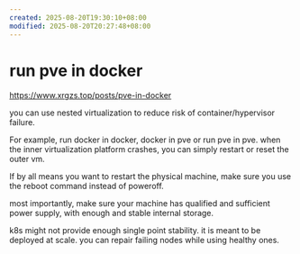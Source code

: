 ```yaml
---
created: 2025-08-20T19:30:10+08:00
modified: 2025-08-20T20:27:48+08:00
---
```


# run pve in docker

https://www.xrgzs.top/posts/pve-in-docker

you can use nested virtualization to reduce risk of container/hypervisor failure.

For example, run docker in docker, docker in pve or run pve in pve. when the inner virtualization platform crashes, you can simply restart or reset the outer vm.

If by all means you want to restart the physical machine, make sure you use the reboot command instead of poweroff.

most importantly, make sure your machine has qualified and sufficient power supply, with enough and stable internal storage.

k8s might not provide enough single point stability. it is meant to be deployed at scale. you can repair failing nodes while using healthy ones.
